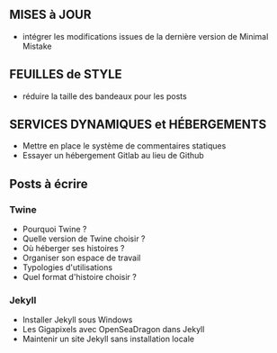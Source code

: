 ## MISES à JOUR
* intégrer les modifications issues de la dernière version de Minimal Mistake

## FEUILLES de STYLE
* réduire la taille des bandeaux pour les posts

## SERVICES DYNAMIQUES et HÉBERGEMENTS
* Mettre en place le système de commentaires statiques
* Essayer un hébergement Gitlab au lieu de Github


## Posts à écrire

### Twine
* Pourquoi Twine ?
* Quelle version de Twine choisir ?
* Où héberger ses histoires ?
* Organiser son espace de travail
* Typologies d'utilisations
* Quel format d'histoire choisir ?

### Jekyll
* Installer Jekyll sous Windows
* Les Gigapixels avec OpenSeaDragon dans Jekyll
* Maintenir un site Jekyll sans installation locale
